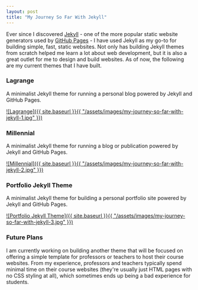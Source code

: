 ```yaml
---
layout: post
title: "My Journey So Far With Jekyll"
---
```


Ever since I discovered [Jekyll](http://jekyllrb.com/) - one of the more popular static website generators used by [GitHub Pages](https://pages.github.com/) - I have used Jekyll as my go-to for building simple, fast, static websites. Not only has building Jekyll themes from scratch helped me learn a lot about web development, but it is also a great outlet for me to design and build websites. As of now, the following are my current themes that I have built.

### Lagrange

A minimalist Jekyll theme for running a personal blog powered by Jekyll and GitHub Pages.

[![Lagrange]({{ site.baseurl }}{{ "/assets/images/my-journey-so-far-with-jekyll-1.jpg" }})](https://github.com/LeNPaul/Lagrange)

### Millennial

A minimalist Jekyll theme for running a blog or publication powered by Jekyll and GitHub Pages.

[![Millennial]({{ site.baseurl }}{{ "/assets/images/my-journey-so-far-with-jekyll-2.jpg" }})](https://github.com/LeNPaul/Millennial)

### Portfolio Jekyll Theme

A minimalist Jekyll theme for building a personal portfolio site powered by Jekyll and GitHub Pages.

[![Portfolio Jekyll Theme]({{ site.baseurl }}{{ "/assets/images/my-journey-so-far-with-jekyll-3.jpg" }})](https://github.com/LeNPaul/portfolio-jekyll-theme)

### Future Plans

I am currently working on building another theme that will be focused on offering a simple template for professors or teachers to host their course websites. From my experience, professors and teachers typically spend minimal time on their course websites (they're usually just HTML pages with no CSS styling at all), which sometimes ends up being a bad experience for students.
